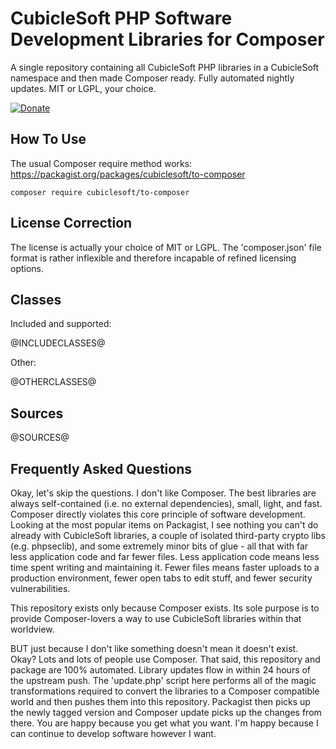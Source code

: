 CubicleSoft PHP Software Development Libraries for Composer
===========================================================

A single repository containing all CubicleSoft PHP libraries in a CubicleSoft namespace and then made Composer ready.  Fully automated nightly updates.  MIT or LGPL, your choice.

[![Donate](https://cubiclesoft.com/res/donate-shield.png)](https://cubiclesoft.com/donate/)

How To Use
----------

The usual Composer require method works:  https://packagist.org/packages/cubiclesoft/to-composer

````composer require cubiclesoft/to-composer````

License Correction
------------------

The license is actually your choice of MIT or LGPL.  The 'composer.json' file format is rather inflexible and therefore incapable of refined licensing options.

Classes
-------

Included and supported:

@INCLUDECLASSES@

Other:

@OTHERCLASSES@

Sources
-------

@SOURCES@

Frequently Asked Questions
--------------------------

Okay, let's skip the questions.  I don't like Composer.  The best libraries are always self-contained (i.e. no external dependencies), small, light, and fast.  Composer directly violates this core principle of software development.  Looking at the most popular items on Packagist, I see nothing you can't do already with CubicleSoft libraries, a couple of isolated third-party crypto libs (e.g. phpseclib), and some extremely minor bits of glue - all that with far less application code and far fewer files.  Less application code means less time spent writing and maintaining it.  Fewer files means faster uploads to a production environment, fewer open tabs to edit stuff, and fewer security vulnerabilities.

This repository exists only because Composer exists.  Its sole purpose is to provide Composer-lovers a way to use CubicleSoft libraries within that worldview.

BUT just because I don't like something doesn't mean it doesn't exist.  Okay?  Lots and lots of people use Composer.  That said, this repository and package are 100% automated.  Library updates flow in within 24 hours of the upstream push.  The 'update.php' script here performs all of the magic transformations required to convert the libraries to a Composer compatible world and then pushes them into this repository.  Packagist then picks up the newly tagged version and Composer update picks up the changes from there.  You are happy because you get what you want.  I'm happy because I can continue to develop software however I want.
